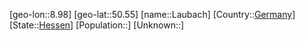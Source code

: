 ﻿---
location: [50.55,8.98]
type: City
tags:
- geo/City


SpocWebEntityId: 31864
isDeleted: false
confidential: public

---
[geo-lon::8.98]
[geo-lat::50.55]
[name::Laubach]
[Country::[Germany](geo/Continent/Europe/Germany.md)]
[State::[Hessen](geo/Continent/Europe/Germany/Hessen.md)]
[Population::]
[Unknown::]

